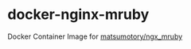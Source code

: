 # docker-nginx-mruby
Docker Container Image for [matsumotory/ngx_mruby](https://github.com/matsumotory/ngx_mruby)
